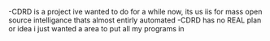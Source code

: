 -CDRD is a project ive wanted to do for a while now, its us iis for mass open source intelligance thats almost entirly automated
-CDRD has no REAL plan or idea i just wanted a area to put all my programs in

